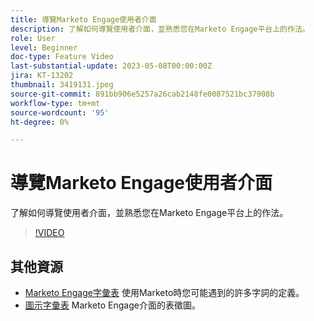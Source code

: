 ```yaml
---
title: 導覽Marketo Engage使用者介面
description: 了解如何導覽使用者介面，並熟悉您在Marketo Engage平台上的作法。
role: User
level: Beginner
doc-type: Feature Video
last-substantial-update: 2023-05-08T00:00:00Z
jira: KT-13202
thumbnail: 3419131.jpeg
source-git-commit: 891bb906e5257a26cab2148fe0087521bc37908b
workflow-type: tm+mt
source-wordcount: '95'
ht-degree: 0%

---
```



# 導覽Marketo Engage使用者介面

了解如何導覽使用者介面，並熟悉您在Marketo Engage平台上的作法。

>[!VIDEO](https://video.tv.adobe.com/v/3419131/?learn=on)

## 其他資源

* [Marketo Engage字彙表](https://experienceleague.adobe.com/docs/marketo/using/getting-started-with-marketo/marketo-glossary.html?lang=en)
使用Marketo時您可能遇到的許多字詞的定義。
* [圖示字彙表](https://experienceleague.adobe.com/docs/marketo/using/product-docs/marketo-engage-modern-ux/icon-glossary.html?lang=en)
Marketo Engage介面的表徵圖。
